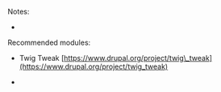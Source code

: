 Notes:

* 
Recommended modules:

* Twig Tweak
  [https://www.drupal.org/project/twig\_tweak](https://www.drupal.org/project/twig_tweak)

* 


